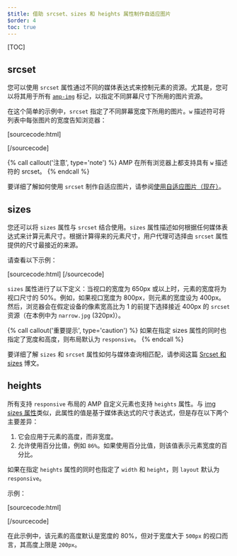 ```yaml
---
$title: 借助 srcset、sizes 和 heights 属性制作自适应图片
$order: 4
toc: true
---
```

[TOC]

## srcset

您可以使用 `srcset` 属性通过不同的媒体表达式来控制元素的资源。尤其是，您可以将其用于所有 [`amp-img`](/zh_cn/docs/reference/amp-img.html) 标记，以指定不同屏幕尺寸下所用的图片资源。

在这个简单的示例中，`srcset` 指定了不同屏幕宽度下所用的图片。`w` 描述符可将列表中每张图片的宽度告知浏览器：

[sourcecode:html]
<amp-img
  src="wide.jpg" width="640" height="480"
  srcset="wide.jpg 640w,
  narrow.jpg 320w">

</amp-img>
[/sourcecode]

{% call callout('注意', type='note') %}
AMP 在所有浏览器上都支持具有 `w` 描述符的 srcset。
{% endcall %}

要详细了解如何使用 `srcset` 制作自适应图片，请参阅[使用自适应图片（现在）](http://alistapart.com/article/using-responsive-images-now)。

## sizes

您还可以将 `sizes` 属性与 `srcset` 结合使用。`sizes` 属性描述如何根据任何媒体表达式来计算元素尺寸。根据计算得来的元素尺寸，用户代理可选择由 `srcset` 属性提供的尺寸最接近的来源。

请查看以下示例：

[sourcecode:html]
<amp-img
    src="wide.jpg" width="640" height="480"
    srcset="wide.jpg 640w,
    narrow.jpg 320w"
    sizes="(min-width: 650px) 50vw, 100vw">
</amp-img>
[/sourcecode]

`sizes` 属性进行了以下定义：当视口的宽度为 650px 或以上时，元素的宽度将为视口尺寸的 50%。例如，如果视口宽度为 800px，则元素的宽度设为 400px。然后，浏览器会在假定设备的像素宽高比为 1 的前提下选择接近 400px 的 `srcset` 资源（在本例中为 `narrow.jpg` (320px)）。

{% call callout('重要提示', type='caution') %}
如果在指定 sizes 属性的同时也指定了宽度和高度，则布局默认为 `responsive`。
{% endcall %}


要详细了解 `sizes` 和 `srcset` 属性如何与媒体查询相匹配，请参阅这篇 [Srcset 和 sizes](https://ericportis.com/posts/2014/srcset-sizes/) 博文。

## heights

所有支持 `responsive` 布局的 AMP 自定义元素也支持 `heights` 属性。与 [img sizes 属性](https://developer.mozilla.org/en-US/docs/Web/HTML/Element/img)类似，此属性的值是基于媒体表达式的尺寸表达式，但是存在以下两个主要差异：

1. 它会应用于元素的高度，而非宽度。
2. 允许使用百分比值，例如 `86%`。如果使用百分比值，则该值表示元素宽度的百分比。

如果在指定 `heights` 属性的同时也指定了 `width` 和 `height`，则 `layout` 默认为 `responsive`。

示例：

[sourcecode:html]
<amp-img src="https://acme.org/image1.png"
  width="320" height="256"
  heights="(min-width:500px) 200px, 80%">

</amp-img>
[/sourcecode]

在此示例中，该元素的高度默认是宽度的 80%，但对于宽度大于 `500px` 的视口而言，其高度上限是 `200px`。
